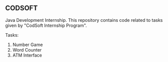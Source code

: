 ## CODSOFT 
Java Development Internship.
This repository contains code related to tasks given by "CodSoft Internship Program".

Tasks: 
01. Number Game
02. Word Counter
03. ATM Interface
